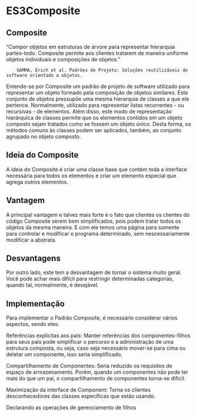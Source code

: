 # ES3Composite

## **Composite** 

“Compor objetos em estruturas de árvore para representar hierarquia partes-todo. Composite permite aos clientes tratarem de maneira uniforme objetos individuais e composições de objetos.” 
        
        GAMMA, Erich et al. Padrões de Projeto: Soluções reutilizáveis de software orientado a objetos.

Entende-se por Composite um padrão de projeto de software utilizado para representar um objeto formado pela composição de objetos similares. Este conjunto de objetos pressupõe uma mesma hierarquia de classes a que ele pertence. Normalmente, utilizado para representar listas recorrentes - ou recursivas - de elementos. Além disso, este modo de representação hierárquica de classes permite que os elementos contidos em um objeto composto sejam tratados como se fossem um objeto único. Desta forma, os métodos comuns às classes podem ser aplicados, também, ao conjunto agrupado no objeto composto.


## **Ideia do Composite** 

A ideia do Composite é criar uma classe base que contém toda a interface necessária para todos os elementos e criar um elemento especial que agrega outros elementos. 


## **Vantagem** 
A principal vantagem e talvez mais forte é o fato que clientes os clientes do código Composite serem bem simplificados, pois podem tratar todos os objetos da mesma maneira.
E com ele temos uma página para somente para controlar e modificar o programa determinado, sem nescessariamente modificar a abstrata.


## **Desvantagens**

Por outro lado, este tem a desvantagem de tornar o sistema muito geral. Você pode achar mais difícil para restringir determinadas categorias, quando tal, normalmente, é desejável.
 


## **Implementação**

Para implementar o Padrão Composite, é necessário considerar vários aspectos, sendo eles:

Referências explícitas aos pais: Manter referências dos componentes-filhos para seus pais pode simplificar o percurso e a administração de uma estrutura composta, ou seja, caso seja necessário mover-se para cima ou deletar um componente, isso seria simplificado.

Compartilhamento de Componentes: Seria reduzido os requisitos de espaço de armazenamento. Porém, quando um componentes não pode ter mais do que um pai, o compartilhamento de componentes torna-se difícil.

Maximização da interface de Component: Torna os clientes desconhecedores das classes específicas que estão usando.

Declarando as operações de gerenciamento de filhos
